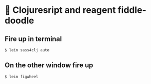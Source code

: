# 🦃 Clojuresript and reagent fiddle-doodle

## Fire up in terminal
``$ lein sass4clj auto``

## On the other window fire up
``$ lein figwheel``
